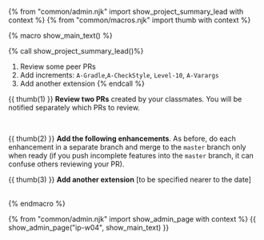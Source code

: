 {% from "common/admin.njk" import show_project_summary_lead with context %}
{% from "common/macros.njk" import thumb with context %}

{% macro show_main_text() %}
<div id="main">

{% call show_project_summary_lead()%}
1. Review some peer PRs
1. Add increments: `A-Gradle`,`A-CheckStyle`, `Level-10`, `A-Varargs`
1. Add another extension
{% endcall %}

<div id="body">


{{ thumb(1) }} **Review two PRs** created by your classmates. You will be notified separately which PRs to review.

<br/>

{{ thumb(2) }} **Add the following enhancements**. As before, do each enhancement in a separate branch and merge to the `master` branch only when ready (if you push incomplete features into the `master` branch, it can confuse others reviewing your PR).
<br>

<include src="dukeFragment.md" boilerplate var-header="**`A-Gradle`: Gradle**" var-fragment="extensions.mbdf#A-Gradle" />
<include src="dukeFragment.md" boilerplate var-header="**`A-CheckStyle`: CheckStyle**" var-tag="optional" var-fragment="extensions.mbdf#A-CheckStyle" />
<include src="dukeFragment.md" boilerplate var-header="**`Level-10`: GUI**" var-fragment="text.md#level10" />
<include src="dukeFragment.md" boilerplate var-header="**`A-Varargs`: Varargs**" var-tag="if-applicable" var-fragment="extensions.mbdf#A-Varargs" />


<p/>

{{ thumb(3) }} **Add another extension** [to be specified nearer to the date]

<br>
</div>
</div>
{% endmacro %}

{% from "common/admin.njk" import show_admin_page with context %}
{{ show_admin_page("ip-w04", show_main_text) }}